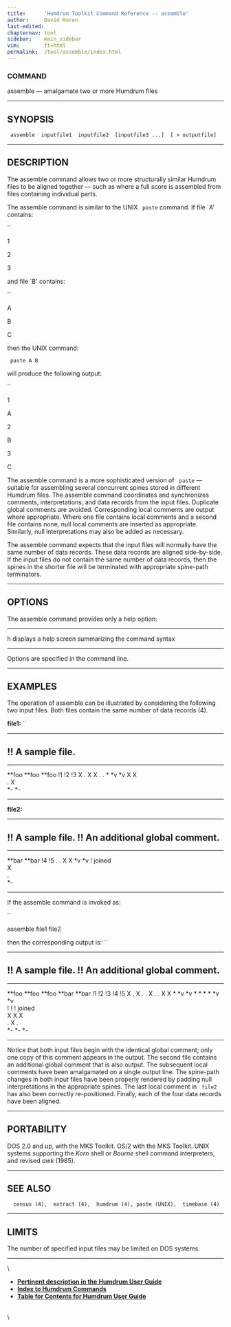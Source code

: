 ```yaml
---
title:		'Humdrum Toolkit Command Reference -- assemble'
author:		David Huron
last-edited:	
chapternav:	tool
sidebar:	main_sidebar
vim:		ft=html
permalink:	/tool/assemble/index.html
---
```


### COMMAND

<span class="tool">assemble</span> &mdash; amalgamate two or more Humdrum files

------------------------------------------------------------------------

## SYNOPSIS ##

` assemble  inputfile1  inputfile2  [inputfile3 ...]  [ > outputfile]`

------------------------------------------------------------------------

## DESCRIPTION ##

The <span class="tool">assemble</span> command allows two or more structurally similar Humdrum
files to be aligned together &mdash; such as where a full score is assembled
from files containing individual parts.

The <span class="tool">assemble</span> command is similar to the UNIX ` paste` command. If
file \`A\' contains:

``

1

2

3

and file \`B\' contains:

``

A

B

C

then the UNIX command:

` paste A B`

will produce the following output:

``

1

A

2

B

3

C

The <span class="tool">assemble</span> command is a more sophisticated version of ` paste` &mdash;
suitable for assembling several concurrent spines stored in different
Humdrum files. The <span class="tool">assemble</span> command coordinates and synchronizes
comments, interpretations, and data records from the input files.
Duplicate global comments are avoided. Corresponding local comments are
output where appropriate. Where one file contains local comments and a
second file contains none, null local comments are inserted as
appropriate. Similarly, null interpretations may also be added as
necessary.

The <span class="tool">assemble</span> command expects that the input files will normally have
the same number of data records. These data records are aligned
side-by-side. If the input files do not contain the same number of data
records, then the spines in the shorter file will be terminated with
appropriate spine-path terminators.

------------------------------------------------------------------------

## OPTIONS ##

The <span class="tool">assemble</span> command provides only a help option:

-------- -------------------------------------------------------
<span class="option">h</span>   displays a help screen summarizing the command syntax
-------- -------------------------------------------------------

Options are specified in the command line.

------------------------------------------------------------------------

## EXAMPLES ##

The operation of <span class="tool">assemble</span> can be illustrated by considering the
following two input files. Both files contain the same number of data
records (4).

**file1:** ``

-------------------
!! A sample file.
-------------------

--------- -- --------- -- ---------
\*\*foo      \*\*foo      \*\*foo
!1           !2           !3
X            .            X
X            .            .
\*           \*v          \*v
X            X            
.            X            
\*-          \*-          
--------- -- --------- -- ---------

**file2:**

----------------------------------
!! A sample file.
!! An additional global comment.
----------------------------------

---------- ---------
\*\*bar    \*\*bar
!4         !5
.          .
X          X
\*v        \*v
! joined   
X          
.          
\*-        
---------- ---------

If the <span class="tool">assemble</span> command is invoked as:

``

assemble file1 file2

then the corresponding output is: ``

----------------------------------
!! A sample file.
!! An additional global comment.
----------------------------------

--------- --------- ---------- --------- ---------
\*\*foo   \*\*foo   \*\*foo    \*\*bar   \*\*bar
!1        !2        !3         !4        !5
X         .         X          .         .
X         .         .          X         X
\*        \*v       \*v        \*        \*
\*        \*        \*v        \*v       
!         !         ! joined             
X         X         X                    
.         X         .                    
\*-       \*-       \*-                  
--------- --------- ---------- --------- ---------

Notice that both input files begin with the identical global comment;
only one copy of this comment appears in the output. The second file
contains an additional global comment that is also output. The
subsequent local comments have been amalgamated on a single output line.
The spine-path changes in both input files have been properly rendered
by padding null interpretations in the appropriate spines. The last
local comment in ` file2` has also been correctly re-positioned.
Finally, each of the four data records have been aligned.

------------------------------------------------------------------------

## PORTABILITY ##

DOS 2.0 and up, with the MKS Toolkit. OS/2 with the MKS Toolkit. UNIX
systems supporting the *Korn* shell or *Bourne* shell command
interpreters, and revised *awk* (1985).

------------------------------------------------------------------------

## SEE ALSO ##

`  census (4),  extract (4),  humdrum (4), paste (UNIX),  timebase (4)`

------------------------------------------------------------------------

## LIMITS ##

The number of specified input files may be limited on DOS systems.

------------------------------------------------------------------------

\

-   [**Pertinent description in the Humdrum User
    Guide**](../guide13.html#Assembling_Parts_Using_the_assemble_Command)
-   [**Index to Humdrum Commands**](../commands.toc.html)
-   [**Table for Contents for Humdrum User Guide**](../guide.toc.html)

\
\
